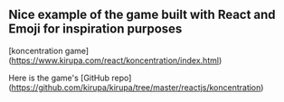 ## Nice example of the game built with React and Emoji for inspiration purposes 
[koncentration game] (https://www.kirupa.com/react/koncentration/index.html)

Here is the game's [GitHub repo] (https://github.com/kirupa/kirupa/tree/master/reactjs/koncentration)
